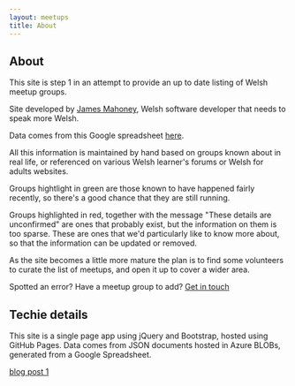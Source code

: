```yaml
---
layout: meetups
title: About
---
```


## About

This site is step 1 in an attempt to provide an up to date listing of Welsh meetup groups. 

Site developed by [James Mahoney](/), Welsh software developer that needs to speak more Welsh.

Data comes from this Google spreadsheet <a href="https://docs.google.com/spreadsheets/d/1zzhf4SebQ5IIU1PfrrAzh1d0Q2ZLDaesN-cQ2Ux0bwA/edit#gid=2043427168" target="_blank">here</a>.

All this information is maintained by hand based on groups known about in real life, or referenced on various Welsh learner's forums or Welsh for adults websites. 

Groups hightlight in green are those known to have happened fairly recently, so there's a good chance that they are still running.

Groups highlighted in red, together with the message "These details are unconfirmed" are ones that probably exist, but the information on them is too sparse. These are ones that we'd particularly like to know more about, so that the information can be updated or removed.

As the site becomes a little more mature the plan is to find some volunteers to curate the list of meetups, and open it up to cover a wider area.

Spotted an error? Have a meetup group to add? <a href="/contact.html">Get in touch</a>

## Techie details

This site is a single page app using jQuery and Bootstrap, hosted using GitHub Pages. Data comes from JSON documents hosted in Azure BLOBs, generated from a Google Spreadsheet.

[blog post 1](/blog/2016/09/02/google_sheets_backend_data_store_via_json.html)